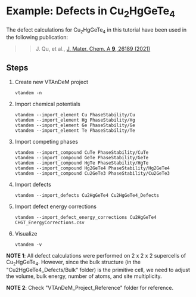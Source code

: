 # Example: Defects in Cu<sub>2</sub>HgGeTe<sub>4</sub>

The defect calculations for Cu<sub>2</sub>HgGeTe<sub>4</sub> in this tutorial have been used in the following publication:

>> J. Qu, et al.,
   [J. Mater. Chem. A **9**, 26189 (2021)](https://doi.org/10.1039/D1TA07410E)


## Steps

1. Create new VTAnDeM project
	```
	vtandem -n
	```

2. Import chemical potentials
	```
	vtandem --import_element Cu PhaseStability/Cu
	vtandem --import_element Hg PhaseStability/Hg
	vtandem --import_element Ge PhaseStability/Ge
	vtandem --import_element Te PhaseStability/Te
	```

3. Import competing phases
	```
	vtandem --import_compound CuTe PhaseStability/CuTe
	vtandem --import_compound GeTe PhaseStability/GeTe
	vtandem --import_compound HgTe PhaseStability/HgTe
	vtandem --import_compound Hg2GeTe4 PhaseStability/Hg2GeTe4
	vtandem --import_compound Cu2GeTe3 PhaseStability/Cu2GeTe3
	```

4. Import defects
	```
	vtandem --import_defects Cu2HgGeTe4 Cu2HgGeTe4_Defects
	```

5. Import defect energy corrections
	```
	vtandem --import_defect_energy_corrections Cu2HgGeTe4 CHGT_EnergyCorrections.csv
	```

6. Visualize
	```
	vtandem -v
	```


**NOTE 1**: All defect calculations were performed on 2 x 2 x 2 supercells of Cu<sub>2</sub>HgGeTe<sub>4</sub>. However, since the bulk structure (in the "Cu2HgGeTe4_Defects/Bulk" folder) is the primitive cell, we need to adjust the volume, bulk energy, number of atoms, and site multiplicity.

**NOTE 2**: Check "VTAnDeM_Project_Reference" folder for reference.


